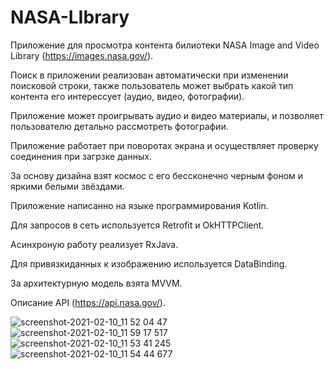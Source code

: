 # NASA-LIbrary

Приложение для просмотра контента билиотеки NASA Image and Video Library (https://images.nasa.gov/).

Поиск в приложении реализован автоматически при изменении поисковой строки, также пользователь может выбрать какой тип контента его интерессует (аудио, видео, фотографии).

Приложение может проигрывать аудио и видео материалы, и позволяет пользователю детально рассмотреть фотографии.

Приложение работает при поворотах экрана и осуществляет проверку соединения при загрзке данных.

За основу дизайна взят космос с его бессконечно черным фоном и яркими белыми звёздами.

Приложение написанно на языке программирования Kotlin.

Для запросов в сеть используется Retrofit и OkHTTPClient.

Асинхроную работу реализует RxJava.

Для привязкиданных к изображению используется DataBinding.

За архитектурную модель взята MVVM.

Описание API (https://api.nasa.gov/).

![screenshot-2021-02-10_11 52 04 47](https://user-images.githubusercontent.com/36378352/107487098-df446500-6b96-11eb-8273-9e63a3c14dfc.png)
![screenshot-2021-02-10_11 59 17 517](https://user-images.githubusercontent.com/36378352/107487613-68f43280-6b97-11eb-8463-98aa283e6799.png)
![screenshot-2021-02-10_11 53 41 245](https://user-images.githubusercontent.com/36378352/107487803-9f31b200-6b97-11eb-82f6-ea342f779b1c.png)
![screenshot-2021-02-10_11 54 44 677](https://user-images.githubusercontent.com/36378352/107487923-c0929e00-6b97-11eb-8b1d-6d7b223be351.png)


